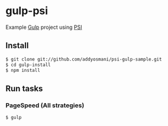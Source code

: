 gulp-psi
===============

Example [Gulp](http://gulpjs.com) project using [PSI](https://github.com/addyosmani/psi)

## Install

```sh
$ git clone git://github.com/addyosmani/psi-gulp-sample.git
$ cd gulp-install
$ npm install
```

## Run tasks

### PageSpeed (All strategies)

```sh
$ gulp
```